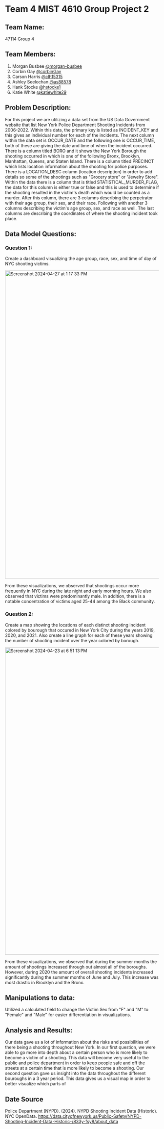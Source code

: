 # Team 4 MIST 4610 Group Project 2

## Team Name:
47114 Group 4

## Team Members: 
1. Morgan Busbee [@morgan-busbee](https://github.com/Morgan-Busbee)
2. Corbin Gay [@corbinGay](https://github.com/CorbinGay)
3. Carson Harris [@clh15315](https://github.com/clh15315)
4. Ashley Seelochan [@as88578](https://github.com/as88578)
5. Hank Stocke [@hstocke1](https://github.com/hstocke1)
6. Katie White [@katiewhite29](https://github.com/katiewhite29)

## Problem Description:
For this project we are utilizing a data set from the US Data Government website that list New York Police Department Shooting Incidents from 2006-2022. Within this data, the primary key is listed as INCIDENT_KEY and this gives an individual number for each of the incidents. The next column within the data set is OCCUR_DATE and the following one is OCCUR_TIME, both of these are giving the date and time of when the incident occurred. There is a column titled BORO and it shows the New York Borough the shooting occurred in which is one of the following Bronx, Brooklyn, Manhattan, Queens, and Staten Island. There is a column titled PRECINCT which lists location information about the shooting for police purposes. There is a LOCATION_DESC column (location description) in order to add details so some of the shootings such as "Grocery store" or "Jewelry Store". Within the data there is a column that is titled STATISTICAL_MURDER_FLAG, the data for this column is either true or false and this is used to determine if the shooting resulted in the victim's death which would be counted as a murder. After this column, there are 3 columns describing the perpetrator with their age group, their sex, and their race. Following with another 3 columns describing the victim's age group, sex, and race as well. The last columns are describing the coordinates of where the shooting incident took place. 

## Data Model Questions: 
### Question 1: 
Create a dashboard visualizing the age group, race, sex, and time of day of NYC shooting victims.

<img width="1005" alt="Screenshot 2024-04-27 at 1 17 33 PM" src="https://github.com/katiewhite29/4610-Project-2/assets/150160152/611aac3c-b330-4aba-b600-9d041a6963b0">

From these visualizations, we observed that shootings occur more frequently in NYC during the late night and early morning hours. We also observed that victims were predominantly male. In addition, there is a notable concentration of victims aged 25-44 among the Black community.  


### Question 2: 
Create a map showing the locations of each distinct shooting incident colored by bourough that occured in New York City during the years 2019, 2020, and 2021. Also create a line graph for each of these years showing the number of shooting incident over the year colored by borough. 

<img width="1002" alt="Screenshot 2024-04-23 at 6 51 13 PM" src="https://github.com/katiewhite29/4610-Project-2/assets/163003533/04ad038b-a2f2-49df-811e-3422cc1ea914">

From these visualizations, we observed that during the summer months the amount of shootings increased through out almost all of the boroughs. However, during 2020 the amount of overall shooting incidents increased significantly during the summer months of June and July. This increase was most drastic in Brooklyn and the Bronx. 

## Manipulations to data:
Utilized a calculated field to change the Victim Sex from "F" and "M" to "Female" and "Male" for easier differentiation in visualizations. 

## Analysis and Results: 
Our data gave us a lot of information about the risks and possibilities of there being a shooting throughout New York. In our first question, we were able to go more into depth about a certain person who is more likely to become a victim of a shooting. This data will become very useful to the public and police department in order to keep people safe and off the streets at a certain time that is more likely to become a shooting. Our second question gave us insight into the data throughout the different bouroughs in a 3 year period. This data gives us a visual map in order to better visualize which parts of


## Date Source

Police Department (NYPD). (2024). NYPD Shooting Incident Data (Historic). NYC OpenData. https://data.cityofnewyork.us/Public-Safety/NYPD-Shooting-Incident-Data-Historic-/833y-fsy8/about_data

